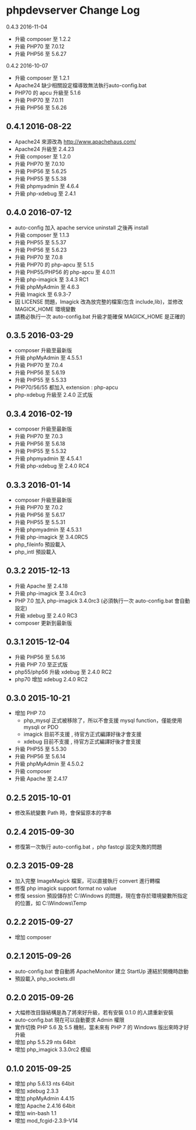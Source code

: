 phpdevserver Change Log
========================

0.4.3 2016-11-04

- 升級 composer 至 1.2.2
- 升級 PHP70 至 7.0.12
- 升級 PHP56 至 5.6.27


0.4.2 2016-10-07

- 升級 composer 至 1.2.1
- Apache24 缺少相關設定檔導致無法執行auto-config.bat
- PHP70 的 apcu 升級至 5.1.6
- 升級 PHP70 至 7.0.11
- 升級 PHP56 至 5.6.26



0.4.1 2016-08-22
-----------------------

- Apache24 來源改為 http://www.apachehaus.com/
- Apache24 升級至 2.4.23
- 升級 composer 至 1.2.0
- 升級 PHP70 至 7.0.10
- 升級 PHP56 至 5.6.25
- 升級 PHP55 至 5.5.38
- 升級 phpmyadmin 至 4.6.4
- 升級 php-xdebug 至 2.4.1

0.4.0 2016-07-12
-----------------------

- auto-config 加入 apache service uninstall 之後再 install
- 升級 composer 至 1.1.3
- 升級 PHP55 至 5.5.37
- 升級 PHP56 至 5.6.23
- 升級 PHP70 至 7.0.8
- 升級 PHP70 的 php-apcu 至 5.1.5
- 升級 PHP55/PHP56 的 php-apcu 至 4.0.11
- 升級 php-imagick 至 3.4.3 RC1
- 升級 phpMyAdmin 至 4.6.3
- 升級 Imagick 至 6.9.3-7
- 因 LICENSE 問題，Imagick 改為放完整的檔案(包含 include,lib)，並修改 MAGICK_HOME 環境變數
- 請務必執行一次 auto-config.bat 升級才能確保 MAGICK_HOME 是正確的

0.3.5 2016-03-29
-----------------------

- composer 升級至最新版
- 升級 phpMyAdmin 至 4.5.5.1
- 升級 PHP70 至 7.0.4
- 升級 PHP56 至 5.6.19
- 升級 PHP55 至 5.5.33
- PHP70/56/55 都加入 extension : php-apcu
- php-xdebug 升級至 2.4.0 正式版

0.3.4 2016-02-19
------------------

- composer 升級至最新版
- 升級 PHP70 至 7.0.3
- 升級 PHP56 至 5.6.18
- 升級 PHP55 至 5.5.32
- 升級 phpmyadmin 至 4.5.4.1
- 升級 php-xdebug 至 2.4.0 RC4

0.3.3 2016-01-14
------------------

- composer 升級至最新版
- 升級 PHP70 至 7.0.2
- 升級 PHP56 至 5.6.17
- 升級 PHP55 至 5.5.31
- 升級 phpmyadmin 至 4.5.3.1
- 升級 php-imagick 至 3.4.0RC5
- php_fileinfo 預設載入
- php_intl 預設載入

0.3.2 2015-12-13
------------------

- 升級 Apache 至 2.4.18
- 升級 php-imagick 至 3.4.0rc3
- PHP 7.0 加入 php-imagick 3.4.0rc3 (必須執行一次 auto-config.bat 會自動設定)
- 升級 xdebug 至 2.4.0 RC3
- composer 更新到最新版

0.3.1 2015-12-04
------------------

- 升級 PHP56 至 5.6.16
- 升級 PHP 7.0 至正式版
- php55/php56 升級 xdebug 至 2.4.0 RC2
- php70 增加 xdebug 2.4.0 RC2



0.3.0 2015-10-21
------------------

- 增加 PHP 7.0
  - php_mysql 正式被移除了，所以不會支援 mysql function，僅能使用 mysqli or PDO
  - imagick 目前不支援 , 待官方正式編譯好後才會支援
  - xdebug 目前不支援 , 待官方正式編譯好後才會支援
- 升級 PHP55 至 5.5.30
- 升級 PHP56 至 5.6.14
- 升級 phpMyAdmin 至 4.5.0.2
- 升級 composer
- 升級 Apache 至 2.4.17

0.2.5 2015-10-01
------------------

- 修改系統變數 Path 時，會保留原本的字串

0.2.4 2015-09-30
------------------

- 修復第一次執行 auto-config.bat ，php fastcgi 設定失敗的問題

0.2.3 2015-09-28
------------------

- 加入完整 ImageMagick 檔案，可以直接執行 convert 進行轉檔
- 修復 php imagick support format no value
- 修復 session 預設儲存於 C:\Windows 的問題，現在會存於環境變數所指定的位置，如 C:\Windows\Temp


0.2.2 2015-09-27
------------------

- 增加 composer

0.2.1 2015-09-26
------------------

- auto-config.bat 會自動將 ApacheMonitor 建立 StartUp 連結於開機時啟動
- 預設載入 php_sockets.dll

0.2.0 2015-09-26
------------------

- 大幅修改目錄結構是為了將來好升級，若有安裝 0.1.0 的人請重新安裝
- auto-config.bat 現在可以自動要求 Admin 權限
- 實作切換 PHP 5.6 及 5.5 機制，當未來有 PHP 7 的 Windows 版出來時才好升級
- 增加 php 5.5.29 nts 64bit
- 增加 php_imagick 3.3.0rc2 模組

0.1.0 2015-09-25
------------------

- 增加 php 5.6.13 nts 64bit
- 增加 xdebug 2.3.3
- 增加 phpMyAdmin 4.4.15
- 增加 Apache 2.4.16 64bit
- 增加 win-bash 1.1
- 增加 mod_fcgid-2.3.9-V14